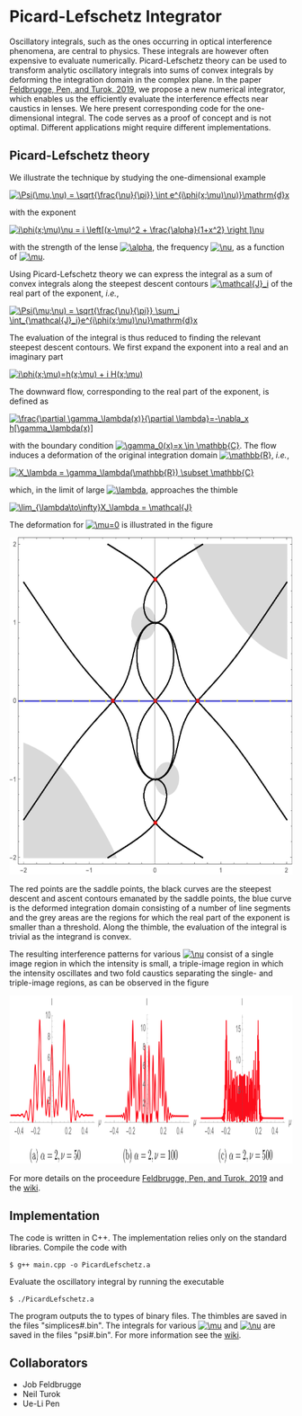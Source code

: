 # Picard-Lefschetz Integrator
Oscillatory integrals, such as the ones occurring in optical interference phenomena, are central to physics. These integrals are however often expensive to evaluate numerically. Picard-Lefschetz theory can be used to transform analytic oscillatory integrals into sums of convex integrals by deforming the integration domain in the complex plane. In the paper <a href="url">Feldbrugge, Pen, and Turok, 2019</a>, we propose a new numerical integrator, which enables us the efficiently evaluate the interference effects near caustics in lenses. We here present corresponding code for the one-dimensional integral. The code serves as a proof of concept and is not optimal. Different applications might require different implementations.

## Picard-Lefschetz theory ##
We illustrate the technique by studying the one-dimensional example

<a href="https://www.codecogs.com/eqnedit.php?latex=\Psi(\mu,\nu)&space;=&space;\sqrt{\frac{\nu}{\pi}}&space;\int&space;e^{i\phi(x;\mu)\nu)}\mathrm{d}x" target="_blank"><img src="https://latex.codecogs.com/gif.latex?\Psi(\mu,\nu)&space;=&space;\sqrt{\frac{\nu}{\pi}}&space;\int&space;e^{i\phi(x;\mu)\nu)}\mathrm{d}x" title="\Psi(\mu,\nu) = \sqrt{\frac{\nu}{\pi}} \int e^{i\phi(x;\mu)\nu)}\mathrm{d}x" /></a>

with the exponent

<a href="https://www.codecogs.com/eqnedit.php?latex=i\phi(x;\mu)\nu&space;=&space;i&space;\left[(x-\mu)^2&space;&plus;&space;\frac{\alpha}{1&plus;x^2}&space;\right&space;]\nu" target="_blank"><img src="https://latex.codecogs.com/gif.latex?i\phi(x;\mu)\nu&space;=&space;i&space;\left[(x-\mu)^2&space;&plus;&space;\frac{\alpha}{1&plus;x^2}&space;\right&space;]\nu" title="i\phi(x;\mu)\nu = i \left[(x-\mu)^2 + \frac{\alpha}{1+x^2} \right ]\nu" /></a>

with the strength of the lense <a href="https://www.codecogs.com/eqnedit.php?latex=\alpha" target="_blank"><img src="https://latex.codecogs.com/gif.latex?\alpha" title="\alpha" /></a>, the frequency <a href="https://www.codecogs.com/eqnedit.php?latex=\nu" target="_blank"><img src="https://latex.codecogs.com/gif.latex?\nu" title="\nu" /></a>, as a function of <a href="https://www.codecogs.com/eqnedit.php?latex=\mu" target="_blank"><img src="https://latex.codecogs.com/gif.latex?\mu" title="\mu" /></a>. 

Using Picard-Lefschetz theory we can express the integral as a sum of convex integrals along the steepest descent contours <a href="https://www.codecogs.com/eqnedit.php?latex=\mathcal{J}_i" target="_blank"><img src="https://latex.codecogs.com/gif.latex?\mathcal{J}_i" title="\mathcal{J}_i" /></a> of the real part of the exponent, <i>i.e.</i>,

<a href="https://www.codecogs.com/eqnedit.php?latex=\Psi(\mu;\nu)&space;=&space;\sqrt{\frac{\nu}{\pi}}&space;\sum_i&space;\int_{\mathcal{J}_i}e^{i\phi(x;\mu)\nu}\mathrm{d}x" target="_blank"><img src="https://latex.codecogs.com/gif.latex?\Psi(\mu;\nu)&space;=&space;\sqrt{\frac{\nu}{\pi}}&space;\sum_i&space;\int_{\mathcal{J}_i}e^{i\phi(x;\mu)\nu}\mathrm{d}x" title="\Psi(\mu;\nu) = \sqrt{\frac{\nu}{\pi}} \sum_i \int_{\mathcal{J}_i}e^{i\phi(x;\mu)\nu}\mathrm{d}x" /></a>

The evaluation of the integral is thus reduced to finding the relevant steepest descent contours. We first expand the exponent into a real and an imaginary part

<a href="https://www.codecogs.com/eqnedit.php?latex=i\phi(x;\mu)=h(x;\mu)&space;&plus;&space;i&space;H(x;\mu)" target="_blank"><img src="https://latex.codecogs.com/gif.latex?i\phi(x;\mu)=h(x;\mu)&space;&plus;&space;i&space;H(x;\mu)" title="i\phi(x;\mu)=h(x;\mu) + i H(x;\mu)" /></a>

The downward flow, corresponding to the real part of the exponent, is defined as 

<a href="https://www.codecogs.com/eqnedit.php?latex=\frac{\partial&space;\gamma_\lambda(x)}{\partial&space;\lambda}=-\nabla_x&space;h[\gamma_\lambda(x)]" target="_blank"><img src="https://latex.codecogs.com/gif.latex?\frac{\partial&space;\gamma_\lambda(x)}{\partial&space;\lambda}=-\nabla_x&space;h[\gamma_\lambda(x)]" title="\frac{\partial \gamma_\lambda(x)}{\partial \lambda}=-\nabla_x h[\gamma_\lambda(x)]" /></a>

with the boundary condition <a href="https://www.codecogs.com/eqnedit.php?latex=\gamma_0(x)=x&space;\in&space;\mathbb{C}" target="_blank"><img src="https://latex.codecogs.com/gif.latex?\gamma_0(x)=x&space;\in&space;\mathbb{C}" title="\gamma_0(x)=x \in \mathbb{C}" /></a>. The flow induces a deformation of the original integration domain <a href="https://www.codecogs.com/eqnedit.php?latex=\mathbb{R}" target="_blank"><img src="https://latex.codecogs.com/gif.latex?\mathbb{R}" title="\mathbb{R}" /></a>, <i>i.e.</i>,

<a href="https://www.codecogs.com/eqnedit.php?latex=X_\lambda&space;=&space;\gamma_\lambda(\mathbb{R})&space;\subset&space;\mathbb{C}" target="_blank"><img src="https://latex.codecogs.com/gif.latex?X_\lambda&space;=&space;\gamma_\lambda(\mathbb{R})&space;\subset&space;\mathbb{C}" title="X_\lambda = \gamma_\lambda(\mathbb{R}) \subset \mathbb{C}" /></a>

which, in the limit of large <a href="https://www.codecogs.com/eqnedit.php?latex=\lambda" target="_blank"><img src="https://latex.codecogs.com/gif.latex?\lambda" title="\lambda" /></a>, approaches the thimble 

<a href="https://www.codecogs.com/eqnedit.php?latex=\lim_{\lambda\to\infty}X_\lambda&space;=&space;\mathcal{J}" target="_blank"><img src="https://latex.codecogs.com/gif.latex?\lim_{\lambda\to\infty}X_\lambda&space;=&space;\mathcal{J}" title="\lim_{\lambda\to\infty}X_\lambda = \mathcal{J}" /></a>

The deformation for <a href="https://www.codecogs.com/eqnedit.php?latex=\mu=0" target="_blank"><img src="https://latex.codecogs.com/gif.latex?\mu=0" title="\mu=0" /></a> is illustrated in the figure

<img src="figures/Flow.gif" height="600" />

The red points are the saddle points, the black curves are the steepest descent and ascent contours emanated by the saddle points, the blue curve is the deformed integration domain consisting of a number of line segments and the grey areas are the regions for which the real part of the exponent is smaller than a threshold. Along the thimble, the evaluation of the integral is trivial as the integrand is convex. 

The resulting interference patterns for various <a href="https://www.codecogs.com/eqnedit.php?latex=\nu" target="_blank"><img src="https://latex.codecogs.com/gif.latex?\nu" title="\nu" /></a> consist of a single image region in which the intensity is small, a triple-image region in which the intensity oscillates and two fold caustics separating the single- and triple-image regions, as can be observed in the figure

<img src="figures/Interference.png" height="300" />

For more details on the proceedure <a href="url">Feldbrugge, Pen, and Turok, 2019</a> and the [wiki](https://github.com/jfeldbrugge/Picard_Lefschetz_Integrator/wiki).

## Implementation ##
The code is written in C++. The implementation relies only on the standard libraries. Compile the code with

```console
$ g++ main.cpp -o PicardLefschetz.a
```

Evaluate the oscillatory integral by running the executable 

```console
$ ./PicardLefschetz.a
```

The program outputs the to types of binary files. The thimbles are saved in the files "simplices#.bin". The integrals for various <a href="https://www.codecogs.com/eqnedit.php?latex=\mu" target="_blank"><img src="https://latex.codecogs.com/gif.latex?\mu" title="\mu" /></a> and <a href="https://www.codecogs.com/eqnedit.php?latex=\nu" target="_blank"><img src="https://latex.codecogs.com/gif.latex?\nu" title="\nu" /></a> are saved in the files "psi#.bin". For more information see the [wiki](https://github.com/jfeldbrugge/Picard_Lefschetz_Integrator/wiki).

## Collaborators ##

* Job Feldbrugge
* Neil Turok 
* Ue-Li Pen
